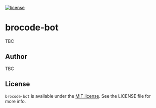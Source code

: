 [![license](https://img.shields.io/badge/license-MIT-blue.svg)](https://img.shields.io/badge/license-MIT-blue.svg)

# brocode-bot

TBC

## Author

TBC

## License

`brocode-bot` is available under the [MIT license](http://siutsin.mit-license.org). See the LICENSE file for more info.
